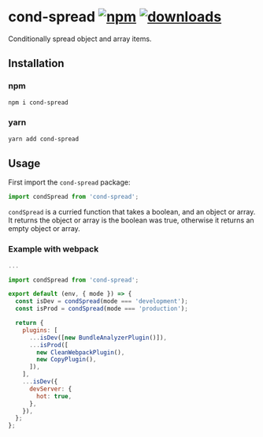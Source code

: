 # cond-spread [![npm](https://img.shields.io/npm/v/cond-spread)](https://www.npmjs.com/package/cond-spread) [![downloads](https://img.shields.io/npm/dw/cond-spread)](https://www.npmjs.com/package/cond-spread)

Conditionally spread object and array items.

## Installation

### npm

```sh
npm i cond-spread
```

### yarn

```sh
yarn add cond-spread
```

## Usage

First import the `cond-spread` package:

```js
import condSpread from 'cond-spread';
```

`condSpread` is a curried function that takes a boolean, and an object or array. It returns the object or array is the boolean was true, otherwise it returns an empty object or array.

### Example with webpack

```js
...

import condSpread from 'cond-spread';

export default (env, { mode }) => {
  const isDev = condSpread(mode === 'development');
  const isProd = condSpread(mode === 'production');

  return {
    plugins: [
      ...isDev([new BundleAnalyzerPlugin()]),
      ...isProd([
        new CleanWebpackPlugin(),
        new CopyPlugin(),
      ]),
    ],
    ...isDev({
      devServer: {
        hot: true,
      },
    }),
  };
};
```
